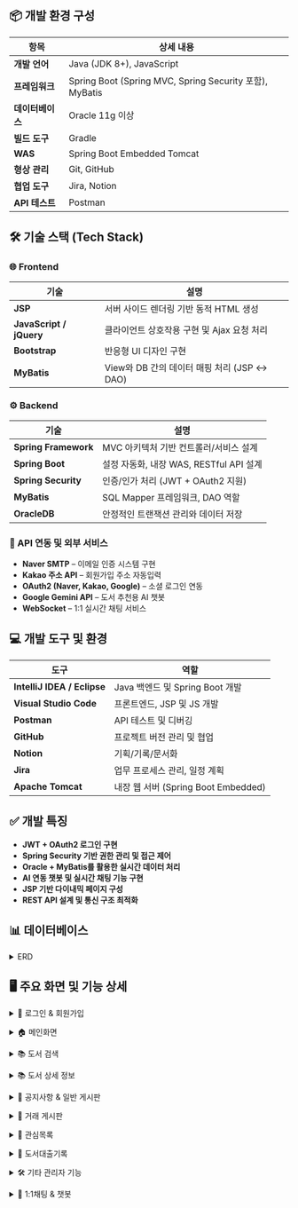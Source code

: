 ## 📦 개발 환경 구성

| 항목 | 상세 내용 |
|------|-----------|
| **개발 언어** | Java (JDK 8+), JavaScript |
| **프레임워크** | Spring Boot (Spring MVC, Spring Security 포함), MyBatis |
| **데이터베이스** | Oracle 11g 이상 |
| **빌드 도구** | Gradle |
| **WAS** | Spring Boot Embedded Tomcat |
| **형상 관리** | Git, GitHub |
| **협업 도구** | Jira, Notion |
| **API 테스트** | Postman |


## 🛠️ 기술 스택 (Tech Stack)

### 🌐 Frontend

| 기술 | 설명 |
|------|------|
| **JSP** | 서버 사이드 렌더링 기반 동적 HTML 생성 |
| **JavaScript / jQuery** | 클라이언트 상호작용 구현 및 Ajax 요청 처리 |
| **Bootstrap** | 반응형 UI 디자인 구현 |
| **MyBatis** | View와 DB 간의 데이터 매핑 처리 (JSP ↔ DAO) |

### ⚙ Backend

| 기술 | 설명 |
|------|------|
| **Spring Framework** | MVC 아키텍처 기반 컨트롤러/서비스 설계 |
| **Spring Boot** | 설정 자동화, 내장 WAS, RESTful API 설계 |
| **Spring Security** | 인증/인가 처리 (JWT + OAuth2 지원) |
| **MyBatis** | SQL Mapper 프레임워크, DAO 역할 |
| **OracleDB** | 안정적인 트랜잭션 관리와 데이터 저장 |

### 🔗 API 연동 및 외부 서비스

- **Naver SMTP** – 이메일 인증 시스템 구현  
- **Kakao 주소 API** – 회원가입 주소 자동입력  
- **OAuth2 (Naver, Kakao, Google)** – 소셜 로그인 연동  
- **Google Gemini API** – 도서 추천용 AI 챗봇  
- **WebSocket** – 1:1 실시간 채팅 서비스  



## 💻 개발 도구 및 환경

| 도구 | 역할 |
|------|------|
| **IntelliJ IDEA / Eclipse** | Java 백엔드 및 Spring Boot 개발 |
| **Visual Studio Code** | 프론트엔드, JSP 및 JS 개발 |
| **Postman** | API 테스트 및 디버깅 |
| **GitHub** | 프로젝트 버전 관리 및 협업 |
| **Notion** | 기획/기록/문서화 |
| **Jira** | 업무 프로세스 관리, 일정 계획 |
| **Apache Tomcat** | 내장 웹 서버 (Spring Boot Embedded) |



## ✅ 개발 특징

- **JWT + OAuth2 로그인 구현**
- **Spring Security 기반 권한 관리 및 접근 제어**
- **Oracle + MyBatis를 활용한 실시간 데이터 처리**
- **AI 연동 챗봇 및 실시간 채팅 기능 구현**
- **JSP 기반 다이내믹 페이지 구성**
- **REST API 설계 및 통신 구조 최적화**


## 📊 데이터베이스 
<a name="trade-section-top-erd"></a>
<details>
<summary>ERD</summary>
  <br>
<ul>
  <li><b>사용자 관리</b>
    <ul>
      <li>USERINFO: 사용자 기본 정보</li>
      <li>USER_SESSIONS: 유저 세션 관리</li>
    </ul>
  </li>
<br>
  <li><b>도서 관리</b>
    <ul>
      <li>BOOKINFO: 도서 정보</li>
      <li>BOOK_BORROW / BOOK_RECORD: 도서 대출 및 반납 기록</li>
      <li>BOOK_REVIEW / BOOK_WISHLIST: 도서 리뷰 및 관심 도서 목록</li>
    </ul>
  </li>
<br>
  <li><b>커뮤니티 기능</b>
    <ul>
      <li>BOARD: 게시판</li>
      <li>BOARD_COMMENT: 댓글</li>
      <li>BOARD_LIKES: 게시글 추천</li>
    </ul>
  </li>
<br>
  <li><b>공지사항</b>
    <ul>
      <li>NOTICE: 운영자 공지사항 관리</li>
    </ul>
  </li>
<br>
  <li><b>중고 도서 거래</b>
    <ul>
      <li>TRADE_POST: 중고 도서 게시글</li>
      <li>TRADE_FAVORITE: 관심 등록 기능</li>
      <li>TRADE_RECORD: 거래 완료 기록</li>
    </ul>
  </li>
<br>
  <li><b>실시간 채팅</b>
    <ul>
      <li>TRADE_CHATROOM: 채팅방</li>
      <li>TRADE_CHATMESSAGE: 채팅 메시지</li>
    </ul>
  </li>
<br>
  <li><b>사용자 알림</b>
    <ul>
      <li>NOTIFICATIONS: 이벤트 및 메시지 알림 시스템</li>
    </ul>
  </li>
</ul>
<br>
  
## 전체 ERD
![InkTree ERD](https://github.com/pingpingeee/Ink_Tree_Pjt/blob/main/lib/images/erd/ERD_전체.png?raw=true)

### 🔝 [이 섹션 맨 위로 이동](#trade-section-top-erd)

## 1차 ERD
![InkTree ERD](https://github.com/pingpingeee/Ink_Tree_Pjt/blob/main/lib/images/erd/ERD_1차.png?raw=true)

### 🔝 [이 섹션 맨 위로 이동](#trade-section-top-erd)

## 2차 ERD
![InkTree ERD](https://github.com/pingpingeee/Ink_Tree_Pjt/blob/main/lib/images/erd/ERD_2차.png?raw=true)

### 🔝 [이 섹션 맨 위로 이동](#trade-section-top-erd)
</details>

## 🖥 주요 화면 및 기능 상세

<a name="trade-section-top1"></a>
<details>
<summary>🔐 로그인 & 회원가입</summary>
  
  ![InkTree ERD](https://github.com/pingpingeee/Ink_Tree_Pjt/blob/main/lib/images/front/1로그인화면.png?raw=true)

1. 일반 로그인
비회원은 회원가입을 통해 로그인을 할 수 있습니다.
로그인시 JWT토큰을 발급받고 사용자는 해당 서비스를 이용 할 수 있습니다.
2. 소셜 로그인
네이버, 카카오, 구글 등을 통해 일반 회원가입을 진행 할 수 있습니다.
소셜 로그인 또한 JWT토큰을 발급받고 해당 서비스를 이용 할 수 있습니다.

---

  ![InkTree ERD](https://github.com/pingpingeee/Ink_Tree_Pjt/blob/main/lib/images/front/2_1회원가입.png?raw=true)
  ![InkTree ERD](https://github.com/pingpingeee/Ink_Tree_Pjt/blob/main/lib/images/front/2_2이메일인증.png?raw=true)

1. 이메일 인증
네이버 SMTP를 활용하여 이메일 인증 시스템을 구현했습니다.
이메일 중복 여부를 확인한 후 숫자를 포함한 8자리 무작위 인증번호를 생성해 해당 주소로 전송합니다.
인증번호 전송 후 사용자가 이메일을 수정하면 최종 입력된 이메일로 가입되는 현상이 발생하여 인증번호 전송과 동시에 이메일 입력 필드와 전송 버튼을 비활성화하여 입력값 변경을 막는 방식으로 수정하였습니다.
2. 정보 입력
모든 input태그는 해당 패턴에 맞도록 예외처리를 하였습니다.
카카오 API를 활용하여 사용자가 주소를 입력하면 우편번호와 도로명이 자동으로 삽입되도록 구현하였습니다.


### 🔝 [이 섹션 맨 위로 이동](#trade-section-top1)
</details>

<a name="trade-section-top2"></a>
<details>
<summary>🏠 메인화면</summary>

![InkTree ERD](https://github.com/pingpingeee/Ink_Tree_Pjt/blob/main/lib/images/front/3_1메인.png?raw=true)

1. 토큰
로그인시 사용자의 토큰 만료시간과 해당 토큰의 만료값을 초기화시켜 다시 30분의 시간을 가지도록 구현하였습니다.
UI상 창모드 및 모바일로 사용 시 사용자경험을 상승시키기 위해 축소 및 일정 width이하가 되면 숨김처리 되도록 구현하였습니다.
2. 검색
텍스트입력기반 검색을 통하여 사용자가 원하는 도서 제목, 저자, 출판사 등으로 검색하여 도서를 검색 할 수 있습니다.
실제 도서에서도 분류별로 나뉘기에 대분류, 중분류로 나누어 사용자 경험을 향상시켰습니다.

---

![InkTree ERD](https://github.com/pingpingeee/Ink_Tree_Pjt/blob/main/lib/images/front/3_2메인.png?raw=true)

1. 추천 도서
	도서 대여 횟수를 기준으로 인기 도서 4원을 추천 도서 영역에 노출합니다.
	향후 더미데이터를 활용해 사용자 대여 이력을 기반으로 카테고리별 맞춤 추천 기능으로 확장할 예정입니다.
2. 일반 채팅 & AI채팅
	WebSocket 기반 일반 채팅 기능을 구현하였으며 Gemini API 기반 AI 챗봇은 프롬프트 제한을 통해
	도서 관련 질문에만 응답하도록 구성했습니다.

### 🔝 [이 섹션 맨 위로 이동](#trade-section-top2)
</details>

<a name="trade-section-top3"></a>
<details>
<summary>📚 도서 검색</summary>
	
![InkTree ERD](https://github.com/pingpingeee/Ink_Tree_Pjt/blob/main/lib/images/front/3_3도서검색.png?raw=true)

1. 메인 도서검색과 연결되며 사용자는 도서명, 저자명, 출판사 등 다양한 기준으로 도서를 효율적으로 검색할 수 있습니다.
2. 검색 결과는 페이지당 8권씩 출력하여 시스템의 응답 속도를 최적화하고, 사용자에게 쾌적한 탐색 환경을 제공합니다.

### 🔝 [이 섹션 맨 위로 이동](#trade-section-top3)
</details>

<a name="trade-section-top4"></a>
<details>
<summary>📚 도서 상세 정보</summary>

![InkTree ERD](https://github.com/pingpingeee/Ink_Tree_Pjt/blob/main/lib/images/front/3_4도서디테일.png?raw=true)

1. 페이지 진입 시 해당 도서의 기본 정보와 상세 소개가 최우선으로 노출됩니다.
2. 사용자는 도서에 대해 대출 신청 또는 관심 도서 등록(위시리스트 추가) 기능을 바로 이용할 수 있습니다.
3. 관리자 권한을 가진 사용자는 도서 정보에 대한 수정 및 삭제 작업을 수행할 수 있습니다.
4. 사용자는 각 도서에 대해 한 번만 리뷰를 작성할 수 있으며, 자신의 리뷰는 수정 및 삭제가 가능합니다.
5. 리뷰 평균 평점은 도서 상단에 시각적으로 집계되어 표시되며, 전체 이용자의 평가 흐름을 한눈에 확인할 수 있습니다.
6. 관리자는 모든 리뷰에 대해 제한 없이 수정 및 삭제 권한을 갖습니다.

### 🔝 [이 섹션 맨 위로 이동](#trade-section-top4)
</details>

<a name="trade-section-top5"></a>
<details>
<summary>📣 공지사항 & 일반 게시판</summary>

![InkTree ERD](https://github.com/pingpingeee/Ink_Tree_Pjt/blob/main/lib/images/front/4_1공지.png?raw=true)

1. 공지사항 기능은 사이트 운영에 필요한 주요 정보 전달 수단으로 운영 정책에 따라 관리자 계정으로만 작성이 가능하도록 권한을 제한하였습니다.
2. 권한 제어는 데이터 무결성과 운영 신뢰성을 유지하는데 목적이 있으며 게시글 생성 시 로그인 계정의 역할을 기반으로 접근을 제어하도록 구현하였습니다.
3. 공지사항은 중요공지, 이벤트, 업데이트의 세 가지 카테고리로 분류되며 사용자는 원하는 정보만 골라서 볼 수 있도록 카테고리 필터 기능을 제공합니다.
4. 이를 통해 정보 전달의 효율성을 높이고 사용자 경험을 개선하였습니다.

---

![InkTree ERD](https://github.com/pingpingeee/Ink_Tree_Pjt/blob/main/lib/images/front/4_2게시판.png?raw=true)

1. 게시판은 커뮤니티 기능의 중심이 되는 구성 요소로 데이터가 많아질수록 성능과 사용 편의성에 영향을 주기 때문에 페이지당 10개씩 불러오는 페이징 처리를 적용하여 초기 로딩 속도와 데이터 접근 효율성을 개선하였습니다.
2. 게시글 목록에서는 추천 수와 댓글 수를 사전 노출 하여 사용자가 리스트를 탐색하면서도 활발한 게시글, 인기 게시글을 직관적으로 파악할 수 있도록 UI/UX를 강화하였습니다.
3. 다양한 검색 조건을 적용할 수 있도록 제목, 본문 내용, 작성자 기준의 검색 기능을 구현하였습니다.
4. 이로 인해 사용자는 키워드 기반으로 빠르고 정확하게 원하는 게시글을 탐색할 수 있습니다.

---

![InkTree ERD](https://github.com/pingpingeee/Ink_Tree_Pjt/blob/main/lib/images/front/4_3게시글.png?raw=true)

1. 게시글 상세 기능에서는 사용자의 반응을 유도하고 콘텐츠의 신뢰도를 높이기 위해 추천 기능을 도입하였습니다.
2. 사용자는 특정 게시글에 공감하거나 유익하다고 판단될 경우 추천 버튼을 통해 피드백을 줄 수 있으며 이는 커뮤니티 내에서 콘텐츠 품질을 자연스럽게 평가할 수 있는 간접적인 장치로 작용합니다.
3. 댓글 시스템에서는 계층형 구조를 구현하기 위해 SubNumber 컬럼을 활용하였습니다.
4. 댓글 작성 시 부모 댓글의 ID와 함께 계층 구조를 판단할 수 있도록 설계하여 일반 댓글과 대댓글의 관계를 명확하게 구분하고 프론트엔드에서는 이를 바탕으로 들여쓰기 형식의 계층 UI를 구현할 수 있게 하였습니다.

### 🔝 [이 섹션 맨 위로 이동](#trade-section-top5)
</details>

<a name="trade-section-top6"></a>
<details>
<summary>🔄 거래 게시판</summary>

![InkTree ERD](https://github.com/pingpingeee/Ink_Tree_Pjt/blob/main/lib/images/front/4_4거래게시판.png?raw=true)

1. 거래게시판에서는 사용자의 편의를 고려하여 다양한 조건 기반의 검색 및 정렬 기능을 구현하였습니다.
2. 사용자는 카테고리 또는 게시글 제목을 기준으로 도서를 검색할 수 있으며, 게시글의 상태를 판매중, 예약중, 판매완료로 나누어 상태별 필터링이 가능하도록 설계하였습니다.
3. 또한 사용자가 게시글을 효율적으로 탐색할 수 있도록 가격순, 조회순 정렬 기능도 함께 구현하여 단순 나열이 아닌 사용자 중심의 탐색을 제공하였습니다.

---

![InkTree ERD](https://github.com/pingpingeee/Ink_Tree_Pjt/blob/main/lib/images/front/4_5거래게시글.png?raw=true)

1. 거래 게시글 상세 페이지에서는 사용자가 상품에 대해 더욱 직관적으로 판단하고 소통할 수 있도록 다양한 기능을 제공합니다. 사용자는 해당 게시글에 대해 관심 등록, 1:1 채팅 요청, 게시글 수정 및 삭제( 관리자 및 작성자 권한)를 할 수 있으며 이 모든 기능은 권한 검증을 기반으로 처리됩니다.
2. 또한 단일 게시글 정보 외에도 해당 판매자가 현재 등록한 다른 판매중인 게시글 목록, 해당 게시글의 조회수, 누적 관심 수, 열린 채팅 수 등의 데이터가 함께 노출되도록 구성하여 구매자는 판매자의 신뢰도와 활동 내역을 종합적으로 확인할 수 있습니다. 
3. 이러한 설계를 통해 사용자 간 거래에서 발생할 수 있는 불신을 줄이고 더 투명한 중고 거래 경험을 제공합니다.

### 🔝 [이 섹션 맨 위로 이동](#trade-section-top6)
</details>

<a name="trade-section-top7"></a>
<details>
<summary>📌 관심목록</summary>
	
![InkTree ERD](https://github.com/pingpingeee/Ink_Tree_Pjt/blob/main/lib/images/front/5_1일반도서관심.png?raw=true)
![InkTree ERD](https://github.com/pingpingeee/Ink_Tree_Pjt/blob/main/lib/images/front/5_2거래도서관심.png?raw=true)
    
1. 사용자가 거래 게시글에 관심 등록을 하면 해당 게시글은 별도의 관심 목록 페이지에 자동으로 저장됩니다.
2. 관심 목록에서는 등록된 게시글들을 한눈에 확인할 수 있으며 제목 또는 카테고리 기반 검색, 판매 상태(판매중, 예약중, 판매완료)필터, 정렬옵션(최신순, 낮은 가격순, 높은 가격순, 조회순) 등 다양한 조건을 통해 원하는 상품을 쉽게 탐색할 수 있도록 구현하였습니다.
3. 사용자는 해당 화면에서 직접 관심 게시글을 삭제할 수 있으며 이를 통해 관심 상품을 간편하게 관리할 수 있는 UX흐름을 제공하였습니다. 추가적으로 관심 목록과 일반 게시판, 상세 페이지 간 이동 동선도 유기적으로 연결되어 이탈없이 자연스러운 사용자 흐름이 가능하도록 설계했으며 관심등록된 거래 게시글은 한 곳에 모아 효율적으로 탐색할 수 있도록 구성했습니다. 이 또한 제목, 카테고리 별로 검색 할 수 있고 판매중, 예약중, 판매완료, 최신순, 낮은 가격순, 높은 가격순, 조회순등으로 정렬 및 탐색 가능 바로 관심목록 삭제도 가능합니다.

### 🔝 [이 섹션 맨 위로 이동](#trade-section-top7)
</details>

<a name="trade-section-top8"></a>
<details>
<summary>📖 도서대출기록</summary>
	
![InkTree ERD](https://github.com/pingpingeee/Ink_Tree_Pjt/blob/main/lib/images/front/6_1기록1.png?raw=true)
![InkTree ERD](https://github.com/pingpingeee/Ink_Tree_Pjt/blob/main/lib/images/front/6_2기록.png?raw=true)
    
1. 도서 대출 내역 페이지는 사용자가 자신의 전체 도서 이용 이력과 현재 상태를 종합적으로 확인할 수 있도록 구성되어 있습니다.
2. 페이지 내에서는 현재 대출 중인 도서, 연체 도서, 총 대출 완료 이력을 구분하여 표시하였으며 현재 대출 중인 도서는 해당 페이지에서 즉시 반납 처리가 가능하도록 기능을 구현하였습니다.
3. 각 대출 이력 항목에는 도서 상세 페이지로 직접 이동할 수 있는 링크가 포함되어 있어 사용자가 과거에 읽었던 책에 대한 정보를 다시 확인하거나 다시 대출하고 싶은 책을 빠르게 찾을 수 있는 구조를 마련하였습니다.

### 🔝 [이 섹션 맨 위로 이동](#trade-section-top8)
</details>

<a name="trade-section-top9"></a>
<details>
<summary>🛠 기타 관리자 기능</summary>
    
![InkTree ERD](https://github.com/pingpingeee/Ink_Tree_Pjt/blob/main/lib/images/front/7_1관리자.png?raw=true)
![InkTree ERD](https://github.com/pingpingeee/Ink_Tree_Pjt/blob/main/lib/images/front/7_2활동로그.png?raw=true)
![InkTree ERD](https://github.com/pingpingeee/Ink_Tree_Pjt/blob/main/lib/images/front/7_3도서등록.png?raw=true)

1. 관리자 페이지 내에서 도서 등록 및 공지사항 등록 등 주요 기능에 신속하게 접근할 수 있도록 설계하였습니다.
2. 사용자는 대출 및 반납 기록을 간편하게 조회하고 관리할 수 있습니다.
3. 도서 등록 기능을 통해 새로운 도서를 효율적으로 추가할 수 있습니다.
4. 도서 상세 페이지에서 관리자는 도서 정보를 손쉽게 수정 및 업데이트할 수 있도록 구현하였습니다.

### 🔝 [이 섹션 맨 위로 이동](#trade-section-top9)
</details>

<a name="trade-section-top10"></a>
<details>
<summary>💬 1:1채팅 & 챗봇</summary>
   
![InkTree ERD](https://github.com/pingpingeee/Ink_Tree_Pjt/blob/main/lib/images/front/8_1채팅.png?raw=true)
	
해당 버튼을 누르면 해당 판매자와의 채팅이 열리게 됩니다.
	
![InkTree ERD](https://github.com/pingpingeee/Ink_Tree_Pjt/blob/main/lib/images/front/8_2채팅.png?raw=true)
![InkTree ERD](https://github.com/pingpingeee/Ink_Tree_Pjt/blob/main/lib/images/front/8_3채팅.png?raw=true)

메시지를 받은 판매자는 알림이 뜨고 메시지를 보낼 수 있게 됩니다.

![InkTree ERD](https://github.com/pingpingeee/Ink_Tree_Pjt/blob/main/lib/images/front/8_4채팅.png?raw=true)

---

![InkTree ERD](https://github.com/pingpingeee/Ink_Tree_Pjt/blob/main/lib/images/front/9_1챗봇.png?raw=true)

1. Google Gemini API를 활용하여 도서 관련 질의에만 응답하는 AI 챗봇을 구현하였습니다.
2. 챗봇은 사용자의 질문을 분석한 후 도서 정보에 한정된 답변만을 제공하며 불필요한 정보나 장황한 설명을 배제하고 핵심적인 내용만 간결하게 전달하도록 설계되었습니다.
3. 사용자는 신속하고 정확하게 도서 관련 정보를 얻을 수 있고 Gemini API의 자연어 처리 능력을 적극 활용하여 다양한 형태의 도서 관련 질문에도 신뢰성 높은 응답이 가능합니다.
   
### 🔝 [이 섹션 맨 위로 이동](#trade-section-top10)
</details>
